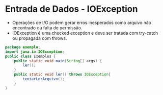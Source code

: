 # Entrada de Dados - IOException

- Operações de I/O podem gerar erros inesperados como arquivo não encontrado ou falta de permissão.
- IOException é uma checked exception e deve ser tratada com try-catch ou propagada com throws.

```java
package exemplo;
import java.io.IOException;
public class Exemplos {
    public static void main(String[] args) {
        ler();
    }
    public static void ler() throws IOException{
        tentarLerArquivo();
    }
}
```
